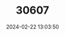 ---
title: "30607"
category: "Inga saffordiana"
draft: false
date: 2024-02-22 13:03:50
languages:
  Spanish; Castilian: ["Inga de Safford"]
  English: ["Safford Inga"]
---